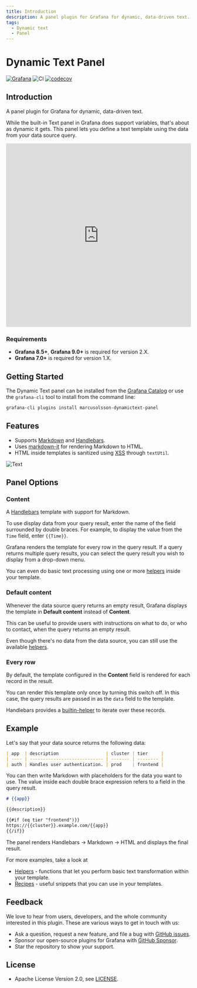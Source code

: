 ```yaml
---
title: Introduction
description: A panel plugin for Grafana for dynamic, data-driven text.
tags:
  - Dynamic text
  - Panel
---
```


# Dynamic Text Panel

[![Grafana](https://img.shields.io/badge/Grafana-9.2.2-orange)](https://www.grafana.com)
![CI](https://github.com/volkovlabs/volkovlabs-dynamictext-panel/workflows/CI/badge.svg)
[![codecov](https://codecov.io/gh/VolkovLabs/volkovlabs-dynamictext-panel/branch/main/graph/badge.svg?token=0m6f0ktUar)](https://codecov.io/gh/VolkovLabs/volkovlabs-dynamictext-panel)

## Introduction

A panel plugin for Grafana for dynamic, data-driven text.

While the built-in Text panel in Grafana does support variables, that's about as dynamic it gets. This panel lets you define a text template using the data from your data source query.

<iframe width="100%" height="500" src="https://www.youtube.com/embed/MpNZ4Yl-p0U" title="Dynamic Text Plugin for Grafana | Markdown, HTML and Handlebars to transform data visualizations" frameborder="0" allow="accelerometer; autoplay; clipboard-write; encrypted-media; gyroscope; picture-in-picture" allowfullscreen></iframe>

### Requirements

- **Grafana 8.5+**, **Grafana 9.0+** is required for version 2.X.
- **Grafana 7.0+** is required for version 1.X.

## Getting Started

The Dynamic Text panel can be installed from the [Grafana Catalog](https://grafana.com/grafana/plugins/marcusolsson-dynamictext-panel/) or use the `grafana-cli` tool to install from the command line:

```bash
grafana-cli plugins install marcusolsson-dynamictext-panel
```

## Features

- Supports [Markdown](https://commonmark.org/help/) and [Handlebars](https://handlebarsjs.com/guide/expressions.html#basic-usage).
- Uses [markdown-it](https://github.com/markdown-it/markdown-it) for rendering Markdown to HTML.
- HTML inside templates is sanitized using [XSS](https://jsxss.com/en/index.html) through `textUtil`.

![Text](https://github.com/VolkovLabs/volkovlabs-dynamictext-panel/raw/main/src/img/screenshot.png)

## Panel Options

### Content

A [Handlebars](https://handlebarsjs.com/) template with support for Markdown.

To use display data from your query result, enter the name of the field surrounded by double braces. For example, to display the value from the `Time` field, enter `{{Time}}`.

Grafana renders the template for every row in the query result. If a query returns multiple query results, you can select the query result you wish to display from a drop-down menu.

You can even do basic text processing using one or more [helpers](helpers) inside your template.

### Default content

Whenever the data source query returns an empty result, Grafana displays the template in **Default content** instead of **Content**.

This can be useful to provide users with instructions on what to do, or who to contact, when the query returns an empty result.

Even though there's no data from the data source, you can still use the available [helpers](helpers).

### Every row

By default, the template configured in the **Content** field is rendered for each record in the result.

You can render this template only once by turning this switch off. In this case, the query results are passed in as the `data` field to the template.

Handlebars provides a [builtin-helper](https://handlebarsjs.com/guide/builtin-helpers.html#each) to iterate over these records.

## Example

Let's say that your data source returns the following data:

```md
| app  | description                  | cluster | tier     |
| ---- | ---------------------------- | ------- | -------- |
| auth | Handles user authentication. | prod    | frontend |
```

You can then write Markdown with placeholders for the data you want to use. The value inside each double brace expression refers to a field in the query result.

```md
# {{app}}

{{description}}

{{#if (eq tier "frontend")}}
https://{{cluster}}.example.com/{{app}}
{{/if}}
```

The panel renders Handlebars → Markdown → HTML and displays the final result.

For more examples, take a look at

- [Helpers](helpers) - functions that let you perform basic text transformation within your template.
- [Recipes](recipes) - useful snippets that you can use in your templates.

## Feedback

We love to hear from users, developers, and the whole community interested in this plugin. These are various ways to get in touch with us:

- Ask a question, request a new feature, and file a bug with [GitHub issues](https://github.com/volkovlabs/volkovlabs-dynamictext-panel/issues/new/choose).
- Sponsor our open-source plugins for Grafana with [GitHub Sponsor](https://github.com/sponsors/VolkovLabs).
- Star the repository to show your support.

## License

- Apache License Version 2.0, see [LICENSE](https://github.com/volkovlabs/volkovlabs-dynamictext-panel/blob/main/LICENSE).
